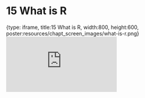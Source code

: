 # 15 What is R
 
{type: iframe, title:15 What is R, width:800, height:600, poster:resources/chapt_screen_images/what-is-r.png}
![](https://datatrail-jhu.github.io/DataTrail/no_toc/what-is-r.html)
 

 
